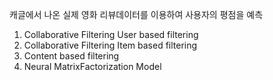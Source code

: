 
캐글에서 나온 실제 영화 리뷰데이터를 이용하여 사용자의 평점을 예측

1. Collaborative Filtering User based filtering
2. Collaborative Filtering Item based filtering
3. Content based filtering
4. Neural MatrixFactorization Model
